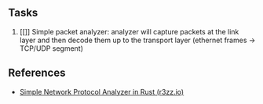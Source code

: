 ## Tasks
1. [[]]  Simple packet analyzer: analyzer will capture packets at the link layer and then decode them up to the transport layer
         (ethernet frames -> TCP/UDP segment)









## References

- [Simple Network Protocol Analyzer in Rust (r3zz.io)](https://r3zz.io/posts/simple-network-protocol-analyzer-rust/)

